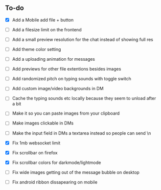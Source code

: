 ## To-do

- [x] Add a Mobile add file + button
- [ ] Add a filesize limit on the frontend
- [ ] Add a small preview resolution for the chat instead of showing full res
- [ ] Add theme color setting
- [ ] Add a uploading animation for messages
- [ ] Add previews for other file extentions besides images
- [ ] Add randomized pitch on typing sounds with toggle switch
- [ ] Add custom image/video backgrounds in DM

- [ ] Cache the typing sounds etc locally because they seem to unload after a bit

- [ ] Make it so you can paste images from your clipboard
- [ ] Make images clickable in DMs
- [ ] Make the input field in DMs a textarea instead so people can send \n

- [x] Fix 1mb websocket limit
- [x] Fix scrollbar on firefox
- [x] Fix scrollbar colors for darkmode/lightmode
- [ ] Fix wide images getting out of the message bubble on desktop
- [ ] Fix android ribbon dissapearing on mobile




